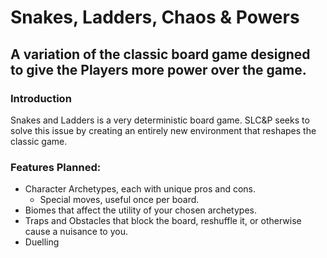 # Snakes, Ladders, Chaos & Powers
## A variation of the classic board game designed to give the Players more power over the game.
### Introduction

Snakes and Ladders is a very deterministic board game. SLC&P seeks to solve this issue by creating an entirely new environment that reshapes the classic game.

### Features Planned:
* Character Archetypes, each with unique pros and cons.
 	* Special moves, useful once per board.
* Biomes that affect the utility of your chosen archetypes.
* Traps and Obstacles that block the board, reshuffle it, or otherwise cause a nuisance to you. 
* Duelling
